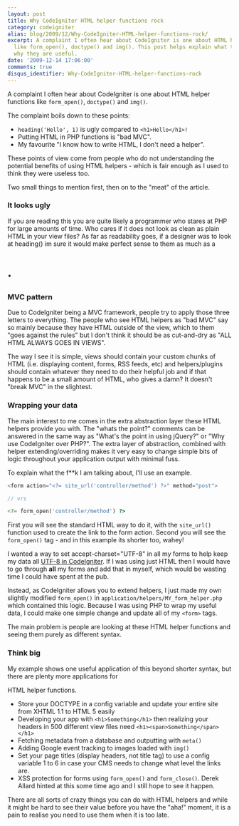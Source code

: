 ```yaml
---
layout: post
title: Why CodeIgniter HTML helper functions rock
category: codeigniter
alias: blog/2009/12/Why-CodeIgniter-HTML-helper-functions-rock/
excerpt: A complaint I often hear about CodeIgniter is one about HTML helper functions
  like form_open(), doctype() and img(). This post helps explain what they are and
  why they are useful.
date: '2009-12-14 17:06:00'
comments: true
disqus_identifier: Why-CodeIgniter-HTML-helper-functions-rock
---
```


A complaint I often hear about CodeIgniter is one about HTML helper functions like `form_open()`, `doctype()` and `img()`.

The complaint boils down to these points:

- `heading('Hello', 1)` is ugly compared to `<h1>Hello</h1>!`
- Putting HTML in PHP functions is "bad MVC".
- My favourite "I know how to write HTML, I don't need a helper".

These points of view come from people who do not understanding the potential benefits of using HTML helpers - which is fair enough as I used to think they were useless too.

Two small things to mention first, then on to the "meat" of the article.

### It looks ugly

If you are reading this you are quite likely a programmer who stares at PHP for large amounts of time. Who cares if it does not look as clean as plain HTML in your view files? As far as readability goes, if a designer was to look at heading() im sure it would make perfect sense to them as much as a <h1>.

### MVC pattern

Due to CodeIgniter being a MVC framework, people try to apply those three letters to everything. The people who see HTML helpers as "bad MVC" say so mainly because they have HTML outside of the view, which to them "goes against the rules" but I don't think it should be as cut-and-dry as "ALL HTML ALWAYS GOES IN VIEWS".

The way I see it is simple, views should contain your custom chunks of HTML (i.e. displaying content, forms, RSS feeds, etc) and helpers/plugins should contain whatever they need to do their helpful job and if that happens to be a small amount of HTML, who gives a damn? It doesn't "break MVC" in the slightest.

### Wrapping your data

The main interest to me comes in the extra abstraction layer these HTML helpers provide you with. The "whats the point?" comments can be answered in the same way as "What's the point in using jQuery?" or "Why use CodeIgniter over PHP?". The extra layer of abstraction, combined with helper extending/overriding makes it very easy to change simple bits of logic throughout your application output with minimal fuss.

To explain what the f\*\*k I am talking about, I'll use an example.

~~~ php
<form action="<?= site_url('controller/method') ?>" method="post">

// vrs

<?= form_open('controller/method') ?>
~~~

First you will see the standard HTML way to do it, with the `site_url()` function used to create the link to the form action. Second you will see the `form_open()` tag - and in this example its shorter too, wahey!

I wanted a way to set accept-charset="UTF-8" in all my forms to help keep my data all <a href="/blog/2009/08/UTF-8-support-for-CodeIgniter">UTF-8 in CodeIgniter</a>. If I was using just HTML then I would have to go through <strong>all</strong> my forms and add that in myself, which would be wasting time I could have spent at the pub.

Instead, as CodeIgniter allows you to extend helpers, I just made my own slightly modified `form_open()` in `application/helpers/MY_form_helper.php` which contained this logic. Because I was using PHP to wrap my useful data, I could make one simple change and update all of my `<form>` tags.

The main problem is people are looking at these HTML helper functions and seeing them purely as different syntax.

### Think big

My example shows one useful application of this beyond shorter syntax, but there are plenty more applications for

HTML helper functions.

- Store your DOCTYPE in a config variable and update your entire site from XHTML 1.1 to HTML 5 easily
- Developing your app with `<h1>Something</h1>` then realizing your headers in 500 different view files need `<h1><span>Something</span></h1>`
- Fetching metadata from a database and outputting with `meta()`
- Adding Google event tracking to images loaded with `img()`
- Set your page titles (display headers, not title tag) to use a config variable 1 to 6 in case your CMS needs to change what level the links are.
- XSS protection for forms using `form_open()` and `form_close()`. Derek Allard hinted at this some time ago and I still hope to see it happen.

There are all sorts of crazy things you can do with HTML helpers and while it might be hard to see their value before you have the "aha!" moment, it is a pain to realise you need to use them when it is too late.
